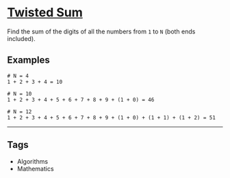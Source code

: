 # [Twisted Sum](https://www.codewars.com/kata/527e4141bb2ea5ea4f00072f)

Find the sum of the digits of all the numbers from `1` to `N` (both ends included).

## Examples

```
# N = 4
1 + 2 + 3 + 4 = 10

# N = 10
1 + 2 + 3 + 4 + 5 + 6 + 7 + 8 + 9 + (1 + 0) = 46

# N = 12
1 + 2 + 3 + 4 + 5 + 6 + 7 + 8 + 9 + (1 + 0) + (1 + 1) + (1 + 2) = 51
```

---

## Tags

- Algorithms
- Mathematics

